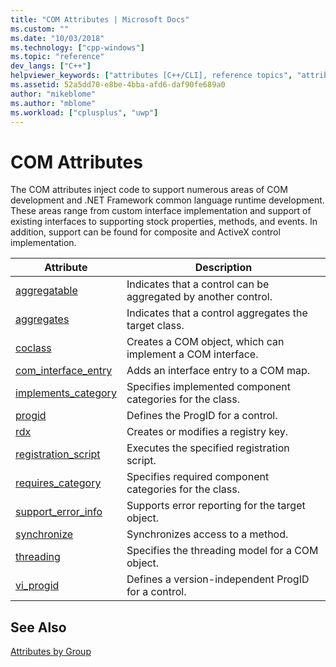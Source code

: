 ```yaml
---
title: "COM Attributes | Microsoft Docs"
ms.custom: ""
ms.date: "10/03/2018"
ms.technology: ["cpp-windows"]
ms.topic: "reference"
dev_langs: ["C++"]
helpviewer_keywords: ["attributes [C++/CLI], reference topics", "attributes [COM]", "COM, attributes"]
ms.assetid: 52a5dd70-e8be-4bba-afd6-daf90fe689a0
author: "mikeblome"
ms.author: "mblome"
ms.workload: ["cplusplus", "uwp"]
---
```

# COM Attributes

The COM attributes inject code to support numerous areas of COM development and .NET Framework common language runtime development. These areas range from custom interface implementation and support of existing interfaces to supporting stock properties, methods, and events. In addition, support can be found for composite and ActiveX control implementation.

|Attribute|Description|
|---------------|-----------------|
|[aggregatable](aggregatable.md)|Indicates that a control can be aggregated by another control.|
|[aggregates](aggregates.md)|Indicates that a control aggregates the target class.|
|[coclass](coclass.md)|Creates a COM object, which can implement a COM interface.|
|[com_interface_entry](com-interface-entry-cpp.md)|Adds an interface entry to a COM map.|
|[implements_category](implements-category.md)|Specifies implemented component categories for the class.|
|[progid](progid.md)|Defines the ProgID for a control.|
|[rdx](rdx.md)|Creates or modifies a registry key.|
|[registration_script](registration-script.md)|Executes the specified registration script.|
|[requires_category](requires-category.md)|Specifies required component categories for the class.|
|[support_error_info](support-error-info.md)|Supports error reporting for the target object.|
|[synchronize](synchronize.md)|Synchronizes access to a method.|
|[threading](threading-cpp.md)|Specifies the threading model for a COM object.|
|[vi_progid](vi-progid.md)|Defines a version-independent ProgID for a control.|

## See Also

[Attributes by Group](attributes-by-group.md)